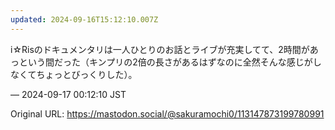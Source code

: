 ```yaml
---
updated: 2024-09-16T15:12:10.007Z
---
```


<p>i☆Risのドキュメンタリは一人ひとりのお話とライブが充実してて、2時間があっという間だった（キンプリの2倍の長さがあるはずなのに全然そんな感じがしなくてちょっとびっくりした）。</p>

&mdash; 2024-09-17 00:12:10 JST

Original URL: https://mastodon.social/@sakuramochi0/113147873199780991
